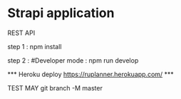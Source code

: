 # Strapi application

 REST API 
 
step 1 : npm install
 
step 2 :  #Developer mode  : npm run develop



*** Heroku deploy  https://ruplanner.herokuapp.com/ ***


TEST MAY
git branch -M master